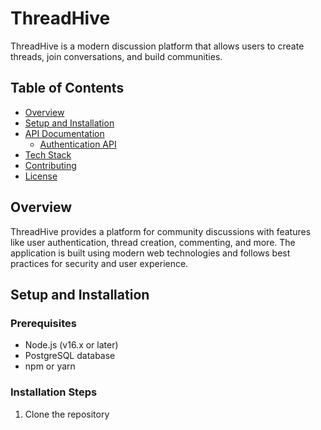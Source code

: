 # ThreadHive

ThreadHive is a modern discussion platform that allows users to create threads, join conversations, and build communities.

## Table of Contents

- [Overview](#overview)
- [Setup and Installation](#setup-and-installation)
- [API Documentation](#api-documentation)
  - [Authentication API](#authentication-api)
- [Tech Stack](#tech-stack)
- [Contributing](#contributing)
- [License](#license)

## Overview

ThreadHive provides a platform for community discussions with features like user authentication, thread creation, commenting, and more. The application is built using modern web technologies and follows best practices for security and user experience.

## Setup and Installation

### Prerequisites

- Node.js (v16.x or later)
- PostgreSQL database
- npm or yarn

### Installation Steps

1. Clone the repository
   